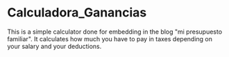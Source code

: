 # Calculadora_Ganancias
This is a simple calculator done for embedding in the blog "mi presupuesto familiar". It calculates how much you have to pay in taxes depending on your salary and your deductions.
